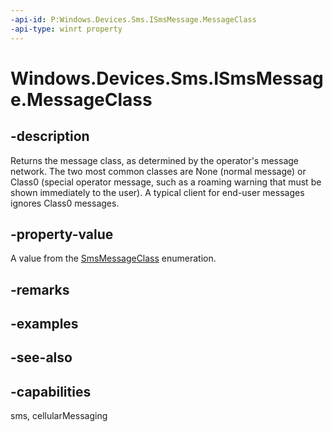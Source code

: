 ----api-id: P:Windows.Devices.Sms.ISmsMessage.MessageClass
-api-type: winrt property
---<!-- Property syntaxpublic Windows.Devices.Sms.SmsMessageClass MessageClass { get; }--># Windows.Devices.Sms.ISmsMessage.MessageClass## -descriptionReturns the message class, as determined by the operator's message network. The two most common classes are None (normal message) or Class0 (special operator message, such as a roaming warning that must be shown immediately to the user). A typical client for end-user messages ignores Class0 messages.## -property-valueA value from the [SmsMessageClass](smsmessageclass.md) enumeration.## -remarks## -examples## -see-also## -capabilitiessms, cellularMessaging